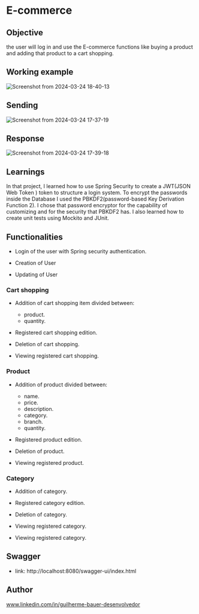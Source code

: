 # E-commerce       
## Objective                  
the user will log in and use the E-commerce functions like buying a product and adding that product to a cart shopping.   

         
## Working example   

![Screenshot from 2024-03-24 18-40-13](https://github.com/GuilhermeBauer16/E-commerce/assets/123701893/13931538-892c-4ac8-87ba-a28e28c52207)



## Sending 
![Screenshot from 2024-03-24 17-37-19](https://github.com/GuilhermeBauer16/E-commerce/assets/123701893/41fe1c6b-12ba-488c-b481-80e5fa305ff8)

## Response 

![Screenshot from 2024-03-24 17-39-18](https://github.com/GuilhermeBauer16/E-commerce/assets/123701893/3d103913-5cb9-4ec8-aa44-e8eb9f5f5edf)



## Learnings 

In that project, I learned how to use Spring Security to create a JWT(JSON Web Token ) token to structure a login system. To encrypt the passwords inside the Database I used the PBKDF2(password-based Key Derivation Function 2). I chose that password encryptor for the capability of customizing and for the security that PBKDF2 has. I also learned how to create unit tests using Mockito and JUnit.

## Functionalities


* Login of the user with Spring security authentication.

* Creation of User

* Updating of User


### Cart shopping 
* Addition of cart shopping item divided between:    
  * product.
  * quantity.
   
* Registered cart shopping edition.     
  
* Deletion of cart shopping.

* Viewing registered cart shopping.


### Product
* Addition of product divided between:    
  * name.
  * price.
  * description.
  * category.
  * branch.
  * quantity.
   
* Registered product edition.     
  
* Deletion of product.

* Viewing registered product.

 ### Category

* Addition of category.   
  
  
* Registered category edition.     
  
* Deletion of category.

* Viewing registered category.

* Viewing registered category.

## Swagger
* link: http://localhost:8080/swagger-ui/index.html
  
## Author
 www.linkedin.com/in/guilherme-bauer-desenvolvedor

